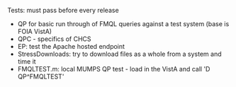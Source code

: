 Tests: must pass before every release

- QP for basic run through of FMQL queries against a test system (base is FOIA VistA)
- QPC - specifics of CHCS
- EP: test the Apache hosted endpoint
- StressDownloads: try to download files as a whole from a system and time it
- FMQLTEST.m: local MUMPS QP test - load in the VistA and call 'D QP^FMQLTEST'

